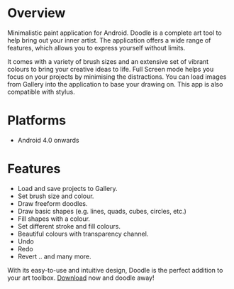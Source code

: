 # Overview
Minimalistic paint application for Android. Doodle is a complete art tool to help bring out your inner artist. The application offers a wide range of features, which allows you to express yourself without limits.

It comes with a variety of brush sizes and an extensive set of vibrant colours to bring your creative ideas to life. Full Screen mode helps you focus on your projects by minimising the distractions. You can load images from Gallery into the application to base your drawing on. This app is also compatible with stylus.

# Platforms
- Android 4.0 onwards

# Features
- Load and save projects to Gallery.
- Set brush size and colour.
- Draw freeform doodles.
- Draw basic shapes (e.g. lines, quads, cubes, circles, etc.)
- Fill shapes with a colour.
- Set different stroke and fill colours.
- Beautiful colours with transparency channel.
- Undo
- Redo
- Revert
.. and many more.

With its easy-to-use and intuitive design, Doodle is the perfect addition to your art toolbox. [Download](https://play.google.com/store/apps/details?id=sfllhkhan95.doodle) now and doodle away!

